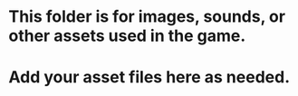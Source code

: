# This folder is for images, sounds, or other assets used in the game.
# Add your asset files here as needed.
